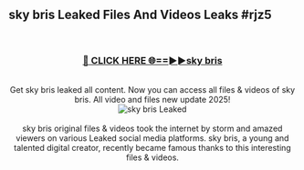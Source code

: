 ## sky bris Leaked Files And Videos Leaks #rjz5
<br>
<div align="center">
<h3><a href="https://watchclip.my.id/sky bris" rel="nofollow">🔴 CLICK HERE 🌐==►►sky bris</a></h3>
<br>
Get sky bris leaked all content. Now you can access all files & videos of sky bris. All video and files new update 2025!
<br>
<a href="https://watchclip.my.id/sky bris" rel="nofollow" data-target="animated-image.originalLink"><img src="https://i.ibb.co.com/WyWwxjT/player-gif2.gif" alt="sky bris Leaked" style="max-width: 100%; display: inline-block;" data-target="animated-image.originalImage"></a>
<br><br>
sky bris original files & videos took the internet by storm and amazed viewers on various Leaked social media platforms. sky bris, a young and talented digital creator, recently became famous thanks to this interesting files & videos.
</div>
<br>